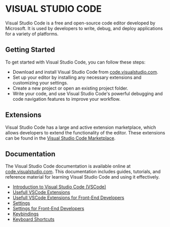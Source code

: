# VISUAL STUDIO CODE

Visual Studio Code is a free and open-source code editor developed by Microsoft. It is used by developers to write, debug, and deploy applications for a variety of platforms.

## Getting Started

To get started with Visual Studio Code, you can follow these steps:

- Download and install Visual Studio Code from [code.visualstudio.com](code.visualstudio.com).
- Set up your editor by installing any necessary extensions and customizing your settings.
- Create a new project or open an existing project folder.
- Write your code, and use Visual Studio Code's powerful debugging and code navigation features to improve your workflow.

## Extensions

Visual Studio Code has a large and active extension marketplace, which allows developers to extend the functionality of the editor. These extensions can be found in the [Visual Studio Code Marketplace](https://marketplace.visualstudio.com/).

## Documentation

The Visual Studio Code documentation is available online at [code.visualstudio.com](https://code.visualstudio.com/docs). This documentation includes guides, tutorials, and reference material for learning Visual Studio Code and using it effectively.

- [Introduction to Visual Studio Code (VSCode)](./vscode.md)
- [Usefull VSCode Extensions](./extensions.md)
- [Usefull VSCode Extensions for Front-End Developers](./extensions.front.end.md)
- [Settings](./settings.md)
- [Settings for Front-End Developers](./settings.front.end.md)
- [Keybindings](./keybindings.md)
- [Keyboard Shortcuts](./shortcuts.md)

